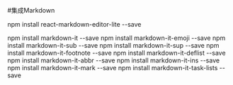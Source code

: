 #集成Markdown

npm install react-markdown-editor-lite --save

npm install markdown-it --save
npm install markdown-it-emoji --save
npm install markdown-it-sub --save
npm install markdown-it-sup --save
npm install markdown-it-footnote --save
npm install markdown-it-deflist --save
npm install markdown-it-abbr --save
npm install markdown-it-ins --save
npm install markdown-it-mark --save
npm install markdown-it-task-lists --save

